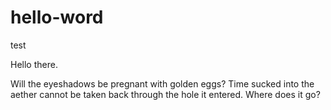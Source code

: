 # hello-word
test

Hello there.

Will the eyeshadows be pregnant with golden eggs? Time sucked into the aether cannot be taken back through the hole it entered. Where does it go?
